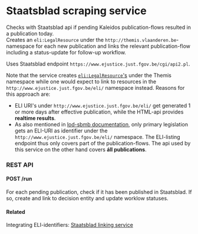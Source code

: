 # Staatsblad scraping service

Checks with Staatsblad api if pending Kaleidos publication-flows resulted in a publication today.  
Creates an `eli:LegalResource` under the `http://themis.vlaanderen.be`-namespace for each new publication and links the relevant publication-flow including a status-update for follow-up workflow.  

Uses Staatsblad endpoint `https://www.ejustice.just.fgov.be/cgi/api2.pl`.  

Note that the service creates [`eli:LegalResource`'s](https://eur-lex.europa.eu/eli-register/about.html) under the Themis namespace while one would expect to link to resources in the `http://www.ejustice.just.fgov.be/eli/` namespace instead. Reasons for this approach are:
- ELI URI's under `http://www.ejustice.just.fgov.be/eli/` get generated 1 or more days after effective publication, while the HTML-api provides **realtime results**.
- As also mentioned in [lod-sbmb documentation](https://github.com/Fedict/lod-sbmb), only primary legislation gets an ELI-URI as identifier under the `http://www.ejustice.just.fgov.be/eli/` namespace. The ELI-listing endpoint thus only covers part of the publication-flows. The api used by this service on the other hand covers **áll publications**.

### REST API
#### POST /run

For each pending publication, check if it has been published in Staatsblad. If so, create and link to decision entity and update worklow statuses.

#### Related

Integrating ELI-identifiers: [Staatsblad linking service](https://github.com/kanselarij-vlaanderen/staatsblad-linking-service)